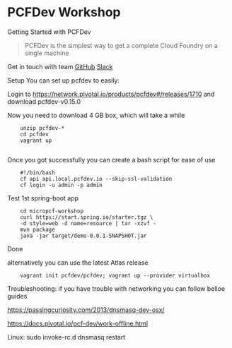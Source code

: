 # PCFDev Workshop
Getting Started with PCFDev

>PCFDev is the simplest way to get a complete Cloud Foundry on a single machine

Get in touch with team [GitHub](https://github.com/pivotal-cf/pcfdev) [Slack](https://pivotal.slack.com/messages/pcfdev/)

Setup
You can set up pcfdev to easily:

Login to https://network.pivotal.io/products/pcfdev#/releases/1710 and download pcfdev-v0.15.0

Now you need to download 4 GB box, which will take a while

```
    unzip pcfdev-*
    cd pcfdev
    vagrant up
    
```

Once you got successfully you can create a bash script for ease of use

```
    #!/bin/bash
    cf api api.local.pcfdev.io --skip-ssl-validation
    cf login -u admin -p admin
```

Test 1st spring-boot app

```
    cd micropcf-workshop
    curl https://start.spring.io/starter.tgz \
    -d style=web -d name=resource | tar -xzvf -
    mvn package
    java -jar target/demo-0.0.1-SNAPSHOT.jar
```

Done

alternatively you can use the latest Atlas release

```
    vagrant init pcfdev/pcfdev; vagrant up --provider virtualbox
```

Troubleshooting:
if you have trouble with networking you can follow belloe guides
    
https://passingcuriosity.com/2013/dnsmasq-dev-osx/

https://docs.pivotal.io/pcf-dev/work-offline.html

Linux:
    sudo invoke-rc.d dnsmasq restart
